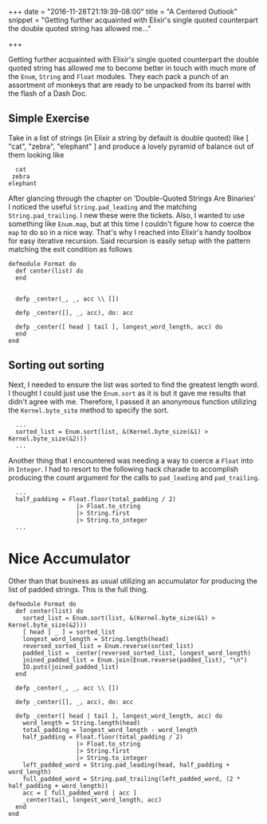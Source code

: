 +++
date = "2016-11-28T21:19:39-08:00"
title = "A Centered Outlook"
snippet = "Getting further acquainted with Elixir's single quoted counterpart the double quoted string has allowed me..."

+++

Getting further acquainted with Elixir's single quoted counterpart the double quoted string has allowed me
to become better in touch with much more of the `Enum`, `String` and `Float` modules.  They each pack a punch
of an assortment of monkeys that are ready to be unpacked from its barrel with the flash of a Dash Doc.

## Simple Exercise

Take in a list of strings (in Elixir a string by default is double quoted) like [ "cat", "zebra", "elephant" ]
and produce a lovely pyramid of balance out of them looking like

```
  cat
 zebra
elephant
```

After glancing through the chapter on 'Double-Quoted Strings Are Binaries' I noticed the useful `String.pad_leading` and the matching
`String.pad_trailing`.  I new these were the tickets.  Also, I wanted to use something like `Enum.map`, but at this time I couldn't 
figure how to coerce the `map` to do so in a nice way.  That's why I reached into Elixir's handy toolbox for easy iterative recursion.
Said recursion is easily setup with the pattern matching the exit condition as follows

```
defmodule Format do
  def center(list) do
  end


  defp _center(_, _, acc \\ [])

  defp _center([], _, acc), do: acc

  defp _center([ head | tail ], longest_word_length, acc) do
  end
end
```

## Sorting out sorting

Next, I needed to ensure the list was sorted to find the greatest length word.
I thought I could just use the `Enum.sort` as it is but it gave me results that didn't
agree with me.  Therefore, I passed it an anonymous function utilizing the 
`Kernel.byte_site` method to specify the sort.

```
  ...
  sorted_list = Enum.sort(list, &(Kernel.byte_size(&1) > Kernel.byte_size(&2)))
  ...
```

Another thing that I encountered was needing a way to coerce a `Float` into in `Integer`.
I had to resort to the following hack charade to accomplish producing the count argument
for the calls to `pad_leading` and `pad_trailing`.

```
  ...
  half_padding = Float.floor(total_padding / 2)
                   |> Float.to_string
                   |> String.first
                   |> String.to_integer
  ...
```

# Nice Accumulator

Other than that business as usual utilizing an accumulator for producing the list of padded strings.
This is the full thing.

```
defmodule Format do
  def center(list) do
    sorted_list = Enum.sort(list, &(Kernel.byte_size(&1) > Kernel.byte_size(&2)))
    [ head | _ ] = sorted_list
    longest_word_length = String.length(head)
    reversed_sorted_list = Enum.reverse(sorted_list)
    padded_list = _center(reversed_sorted_list, longest_word_length)
    joined_padded_list = Enum.join(Enum.reverse(padded_list), "\n")
    IO.puts(joined_padded_list)
  end

  defp _center(_, _, acc \\ [])

  defp _center([], _, acc), do: acc

  defp _center([ head | tail ], longest_word_length, acc) do
    word_length = String.length(head)
    total_padding = longest_word_length - word_length
    half_padding = Float.floor(total_padding / 2)
                   |> Float.to_string
                   |> String.first
                   |> String.to_integer
    left_padded_word = String.pad_leading(head, half_padding + word_length)
    full_padded_word = String.pad_trailing(left_padded_word, (2 * half_padding + word_length))
    acc = [ full_padded_word | acc ]
    _center(tail, longest_word_length, acc)
  end
end
```
